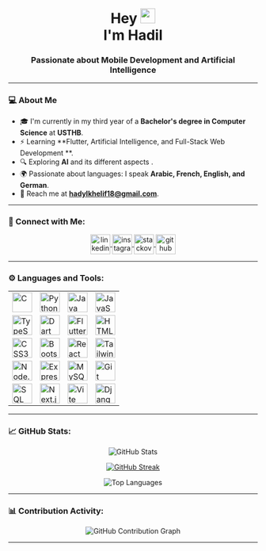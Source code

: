 <h1 align="center">Hey <img src="https://raw.githubusercontent.com/TheDudeThatCode/TheDudeThatCode/master/Assets/Hi.gif" width="30px" height="30px">  <br> I'm Hadil</h1>

<h3 align="center">Passionate about Mobile Development and Artificial Intelligence</h3>

---
### 💻 About Me 

- 🎓 I'm currently in my third year of a **Bachelor's degree in Computer Science** at **USTHB**.
- ⚡ Learning **Flutter, Artificial Intelligence, and Full-Stack Web Development **.
- 🔍 Exploring **AI** and its different aspects .
- 🌍 Passionate about languages: I speak **Arabic, French, English, and German**.
- 📮 Reach me at **[hadylkhelif18@gmail.com](mailto:hadylkhelif18@gmail.com)**.

---
### 🤝 Connect with Me:
<p align="center">
    <a href="https://www.linkedin.com/in/hadil-khelif-942672379/" target="_blank">
        <img align="center" src="https://img.icons8.com/color/48/000000/linkedin.png" alt="linkedin" height="40" width="40" />
    </a>
    <a href="https://www.instagram.com/hqdy.l" target="_blank">
        <img align="center" src="https://img.icons8.com/fluent/48/000000/instagram-new.png" alt="instagram" height="40" width="40" />
    </a>
    <a href="https://stackoverflow.com/users/25814137/hadil-khelif" target="_blank">
        <img align="center" src="https://img.icons8.com/color/48/000000/stackoverflow.png" alt="stackoverflow" height="40" width="40" />
    </a>
    <a href="https://github.com/HADIL19" target="_blank">
        <img align="center" src="https://img.icons8.com/color/48/000000/github--v1.png" alt="github" height="40" width="40" />
    </a>
</p>

---
### ⚙️ Languages and Tools:
<div align="center">
<table>
  <tr>
    <td><img src="https://img.icons8.com/color/48/000000/c-programming.png" alt="C" width="40" height="40"/></td>
    <td><img src="https://img.icons8.com/color/48/000000/python.png" alt="Python" width="40" height="40"/></td>
    <td><img src="https://img.icons8.com/color/48/000000/java-coffee-cup-logo.png" alt="Java" width="40" height="40"/></td>
    <td><img src="https://img.icons8.com/color/48/000000/javascript.png" alt="JavaScript" width="40" height="40"/></td>
  </tr>
  <tr>
    <td><img src="https://img.icons8.com/color/48/000000/typescript.png" alt="TypeScript" width="40" height="40"/></td>
    <td><img src="https://img.icons8.com/color/48/000000/dart.png" alt="Dart" width="40" height="40"/></td>
    <td><img src="https://img.icons8.com/color/48/000000/flutter.png" alt="Flutter" width="40" height="40"/></td>
    <td><img src="https://img.icons8.com/color/48/000000/html-5.png" alt="HTML5" width="40" height="40"/></td>
  </tr>
  <tr>
    <td><img src="https://img.icons8.com/color/48/000000/css3.png" alt="CSS3" width="40" height="40"/></td>
    <td><img src="https://img.icons8.com/color/48/000000/bootstrap.png" alt="Bootstrap" width="40" height="40"/></td>
    <td><img src="https://img.icons8.com/officel/40/react.png" alt="React" width="40" height="40"/></td>
    <td><img src="https://upload.wikimedia.org/wikipedia/commons/d/d5/Tailwind_CSS_Logo.svg" alt="Tailwind CSS" width="40" height="40"/></td>
  </tr>
  <tr>
    <td><img src="https://img.icons8.com/color/48/000000/nodejs.png" alt="Node.js" width="40" height="40"/></td>
    <td><img src="https://img.icons8.com/fluency/48/000000/express-js.png" alt="Express.js" width="40" height="40"/></td>
    <td><img src="https://img.icons8.com/color/48/000000/mysql-logo.png" alt="MySQL" width="40" height="40"/></td>
    <td><img src="https://img.icons8.com/color/48/000000/git.png" alt="Git" width="40" height="40"/></td>
  </tr>
  <tr>
    <td><img src="https://img.icons8.com/color/48/000000/sql.png" alt="SQL" width="40" height="40"/></td>
    <td><img src="https://img.icons8.com/fluency/48/000000/nextjs.png" alt="Next.js" width="40" height="40"/></td>
    <td><img src="https://upload.wikimedia.org/wikipedia/commons/f/f1/Vitejs-logo.svg" alt="Vite" width="40" height="40"/></td>
    <td><img src="https://img.icons8.com/color/48/000000/django.png" alt="Django" width="40" height="40"/></td>
  </tr>

</table>
</div>

---
### 📈 GitHub Stats:
<p align="center">
    <img src="https://github-readme-stats.vercel.app/api?username=HADIL19&show_icons=true&theme=radical&hide_border=true" alt="GitHub Stats" />
</p>
<p align="center">
    <a href="https://git.io/streak-stats">
        <img src="https://streak-stats.demolab.com?user=HADIL19&theme=radical&hide_border=true" alt="GitHub Streak" />
    </a>
</p>
<p align="center">
    <img src="https://github-readme-stats.vercel.app/api/top-langs/?username=HADIL19&layout=compact&theme=radical&hide_border=true" alt="Top Languages" />
</p>

---
### 📊 Contribution Activity:
<p align="center">
    <img src="https://github-profile-summary-cards.vercel.app/api/cards/profile-details?username=HADIL19&theme=radical" alt="GitHub Contribution Graph"/>
</p>

---
